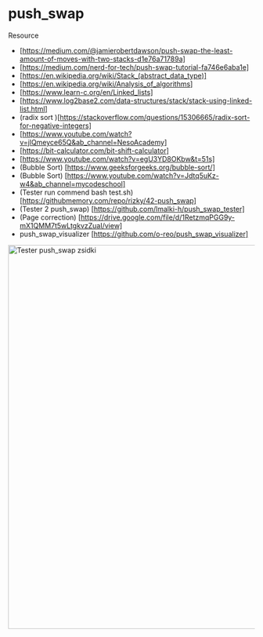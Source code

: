 # push_swap

Resource

- [https://medium.com/@jamierobertdawson/push-swap-the-least-amount-of-moves-with-two-stacks-d1e76a71789a]
- [https://medium.com/nerd-for-tech/push-swap-tutorial-fa746e6aba1e]
- [https://en.wikipedia.org/wiki/Stack_(abstract_data_type)]
- [https://en.wikipedia.org/wiki/Analysis_of_algorithms]
- [https://www.learn-c.org/en/Linked_lists]
- [https://www.log2base2.com/data-structures/stack/stack-using-linked-list.html]
- (radix sort )[https://stackoverflow.com/questions/15306665/radix-sort-for-negative-integers]
- [https://www.youtube.com/watch?v=jlQmeyce65Q&ab_channel=NesoAcademy]
- [https://bit-calculator.com/bit-shift-calculator]
- [https://www.youtube.com/watch?v=egU3YD8OKbw&t=51s]
- (Bubble Sort) [https://www.geeksforgeeks.org/bubble-sort/]
- (Bubble Sort) [https://www.youtube.com/watch?v=Jdtq5uKz-w4&ab_channel=mycodeschool]
- (Tester run commend bash test.sh) [https://githubmemory.com/repo/rizky/42-push_swap]
- (Tester 2 push_swap) [https://github.com/lmalki-h/push_swap_tester]
- (Page correction) [https://drive.google.com/file/d/1RetzmqPGG9y-mX1QMM7t5wLtgkvzZuaI/view]
- push_swap_visualizer [https://github.com/o-reo/push_swap_visualizer]



<img width="783" alt="Tester push_swap zsidki" src="https://user-images.githubusercontent.com/58993412/144735596-1f5a74ce-0643-439c-8b67-d002b779afbc.png">
